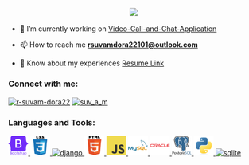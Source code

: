 <p align="center">
  <img src="https://readme-typing-svg.herokuapp.com?font=Fira+Code&size=40&duration=3000&pause=1000&color=FF5733&center=true&vCenter=true&width=1200&height=100&lines=Welcome+🤗+to+my+GitHub+Profile!;Hi+%F0%9F%91%8B%2C+I'm+R+Suvam+Dora;A+passionate+Full-Stack+Developer+from+India;Always+learning+%26+building+awesome+stuff!">
</p>

- 🔭 I’m currently working on [Video-Call-and-Chat-Application](https://github.com/rsuvamdora22/Video-Call-and-Chat-Application.git)

- 📫 How to reach me **rsuvamdora22101@outlook.com**

- 📄 Know about my experiences [Resume Link](https://drive.google.com/file/d/13H9I-FNogGk9057nCwCUPryUbIlAtVad/view?usp=sharing)

<h3 align="left">Connect with me:</h3>
<p align="left">
<a href="https://linkedin.com/in/r-suvam-dora22" target="blank"><img align="center" src="https://raw.githubusercontent.com/rahuldkjain/github-profile-readme-generator/master/src/images/icons/Social/linked-in-alt.svg" alt="r-suvam-dora22" height="30" width="40" /></a>
<a href="https://instagram.com/suv_a_m" target="blank"><img align="center" src="https://raw.githubusercontent.com/rahuldkjain/github-profile-readme-generator/master/src/images/icons/Social/instagram.svg" alt="suv_a_m" height="30" width="40" /></a>
</p>

<h3 align="left">Languages and Tools:</h3>
<p align="left"> <a href="https://getbootstrap.com" target="_blank" rel="noreferrer"> <img src="https://raw.githubusercontent.com/devicons/devicon/master/icons/bootstrap/bootstrap-plain-wordmark.svg" alt="bootstrap" width="40" height="40"/> </a> <a href="https://www.w3schools.com/css/" target="_blank" rel="noreferrer"> <img src="https://raw.githubusercontent.com/devicons/devicon/master/icons/css3/css3-original-wordmark.svg" alt="css3" width="40" height="40"/> </a> <a href="https://www.djangoproject.com/" target="_blank" rel="noreferrer"> <img src="https://cdn.worldvectorlogo.com/logos/django.svg" alt="django" width="40" height="40"/> </a> <a href="https://www.w3.org/html/" target="_blank" rel="noreferrer"> <img src="https://raw.githubusercontent.com/devicons/devicon/master/icons/html5/html5-original-wordmark.svg" alt="html5" width="40" height="40"/> </a> <a href="https://developer.mozilla.org/en-US/docs/Web/JavaScript" target="_blank" rel="noreferrer"> <img src="https://raw.githubusercontent.com/devicons/devicon/master/icons/javascript/javascript-original.svg" alt="javascript" width="40" height="40"/> </a> <a href="https://www.mysql.com/" target="_blank" rel="noreferrer"> <img src="https://raw.githubusercontent.com/devicons/devicon/master/icons/mysql/mysql-original-wordmark.svg" alt="mysql" width="40" height="40"/> </a> <a href="https://www.oracle.com/" target="_blank" rel="noreferrer"> <img src="https://raw.githubusercontent.com/devicons/devicon/master/icons/oracle/oracle-original.svg" alt="oracle" width="40" height="40"/> </a> <a href="https://www.postgresql.org" target="_blank" rel="noreferrer"> <img src="https://raw.githubusercontent.com/devicons/devicon/master/icons/postgresql/postgresql-original-wordmark.svg" alt="postgresql" width="40" height="40"/> </a> <a href="https://www.python.org" target="_blank" rel="noreferrer"> <img src="https://raw.githubusercontent.com/devicons/devicon/master/icons/python/python-original.svg" alt="python" width="40" height="40"/> </a> <a href="https://www.sqlite.org/" target="_blank" rel="noreferrer"> <img src="https://www.vectorlogo.zone/logos/sqlite/sqlite-icon.svg" alt="sqlite" width="40" height="40"/> </a> </p>
